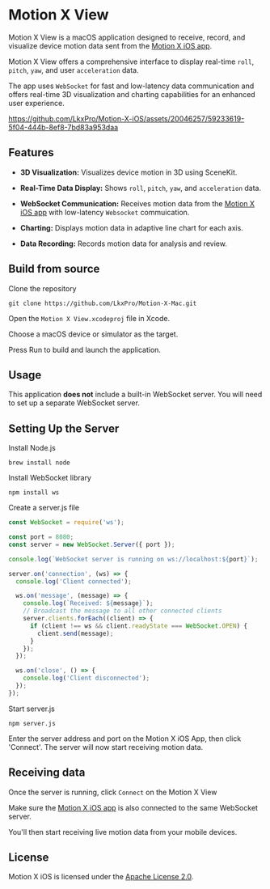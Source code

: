 # Motion X View

Motion X View is a macOS application designed to receive, record, and visualize device motion data sent from the [Motion X iOS app](https://github.com/LkxPro/Motion-X-iOS). 

Motion X View offers a comprehensive interface to display real-time `roll`, `pitch`, `yaw`, and user `acceleration` data.

The app uses `WebSocket` for fast and low-latency data communication and offers real-time 3D visualization and charting capabilities for an enhanced user experience.

https://github.com/LkxPro/Motion-X-iOS/assets/20046257/59233619-5f04-444b-8ef8-7bd83a953daa

## Features

- **3D Visualization:** Visualizes device motion in 3D using SceneKit.

- **Real-Time Data Display:** Shows `roll`, `pitch`, `yaw`, and `acceleration` data.

- **WebSocket Communication:** Receives motion data from the [Motion X iOS app](https://github.com/LkxPro/Motion-X-iOS) with low-latency `Websocket` commuication.

- **Charting:** Displays motion data in adaptive line chart for each axis.

- **Data Recording:** Records motion data for analysis and review.

## Build from source
Clone the repository

    git clone https://github.com/LkxPro/Motion-X-Mac.git

Open the `Motion X View.xcodeproj` file in Xcode.

Choose a macOS device or simulator as the target.

Press Run to build and launch the application.

## Usage

This application **does not** include a built-in WebSocket server. You will need to set up a separate WebSocket server.

## Setting Up the Server
Install Node.js

    brew install node

Install WebSocket library

    npm install ws

Create a server.js file


```js
const WebSocket = require('ws');

const port = 8080;
const server = new WebSocket.Server({ port });

console.log(`WebSocket server is running on ws://localhost:${port}`);

server.on('connection', (ws) => {
  console.log('Client connected');

  ws.on('message', (message) => {
    console.log(`Received: ${message}`);
    // Broadcast the message to all other connected clients
    server.clients.forEach((client) => {
      if (client !== ws && client.readyState === WebSocket.OPEN) {
        client.send(message);
      }
    });
  });

  ws.on('close', () => {
    console.log('Client disconnected');
  });
});
```

Start server.js

    npm server.js

Enter the server address and port on the Motion X iOS App, then click 'Connect'. The server will now start receiving motion data.

## Receiving data

Once the server is running, click `Connect` on the Motion X View 

Make sure the [Motion X iOS app](https://github.com/LkxPro/Motion-X-iOS) is also connected to the same WebSocket server.

You'll then start receiving live motion data from your mobile devices.

## License
Motion X iOS is licensed under the [Apache License 2.0](LICENSE).
